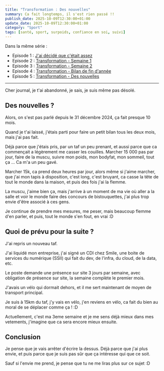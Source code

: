 ```yaml
---
title: "Transformation : Des nouvelles"
summary: Ca fait longtemps, il s'est rien passé !!
publish_date: 2025-10-09T12:30:00+01:00
update_date: 2025-10-09T12:30:00+01:00
category: "Sport"
tags: [santé, sport, surpoids, confiance en soi, suivi]
---
```


Dans la même série :

- Episode 1 : [J'ai décidé que c'était assez](/blog/j-ai-decide-que-c-etait-assez/)
- Episode 2 : [Transformation - Semaine 1](/blog/transformation-semaine-1/)
- Episode 3 : [Transformation - Semaine 2](/blog/transformation-semaine-2/)
- Episode 4 : [Transformation - Bilan de fin d'année](/blog/transformation-bilan-de-fin-d-annee/)
- Episode 5 : [Transformation - Des nouvelles](/blog/transformation-des-nouvelles/)

---

Cher journal, je t'ai abandonné, je sais, je suis même pas désolé.

## Des nouvelles ?

Alors, on s'est pas parlé depuis le 31 décembre 2024, ça fait presque 10 mois.

Quand je t'ai laissé, j'étais parti pour faire un petit bilan tous les deux mois, mais j'ai pas fait.

Déjà parce que j'étais pris, par un taf un peu prenant, et aussi parce que ca commençait a légèrement me casser les couilles. Marcher 15 000 pas par jour, faire de la muscu, suivre mon poids, mon bodyfat, mon sommeil, tout ça ... Ca m'a un peu gavé.

Marcher 15k, ca prend deux heures par jour, alors même si j'aime marcher, que j'ai mon tapis à disposition, c'est long, c'est bruyant, ca casse la tête de tout le monde dans la maison, et puis des fois j'ai la flemme.

La muscu, j'aime bien ça, mais j'arrive à un moment de ma vie où aller a la salle et voir le monde faire des concours de bistouquettes, j'ai plus trop envie d'être associé à ces gens.

Je continue de prendre mes mesures, me peser, mais beaucoup flemme d'en parler, et puis, tout le monde s'en fout, en vrai :D

## Quoi de prévu pour la suite ?

J'ai repris un nouveau taf.

J'ai liquidé mon entreprise, j'ai signé un CDI chez Smile, une boite de services du numérique (SSII) qui fait du dev, de l'infra, du cloud, de la data, etc.

Le poste demande une présence sur site 3 jours par semaine, avec obligation de présence sur site, la semaine complète le premier mois.

J'avais un vélo qui dormait dehors, et il me sert maintenant de moyen de transport principal.

Je suis à 15km du taf, j'y vais en vélo, j'en reviens en vélo, ca fait du bien au moral de se déplacer comme ça ! :D

Actuellement, c'est ma 3eme semaine et je me sens déjà mieux dans mes vetements, j'imagine que ca sera encore mieux ensuite.

## Conclusion

Je pense que je vais arrêter d'écrire la dessus. Déjà parce que j'ai plus envie, et puis parce que je suis pas sûr que ça intéresse qui que ce soit.

Sauf si l'envie me prend, je pense que tu ne me liras plus sur ce sujet :D
